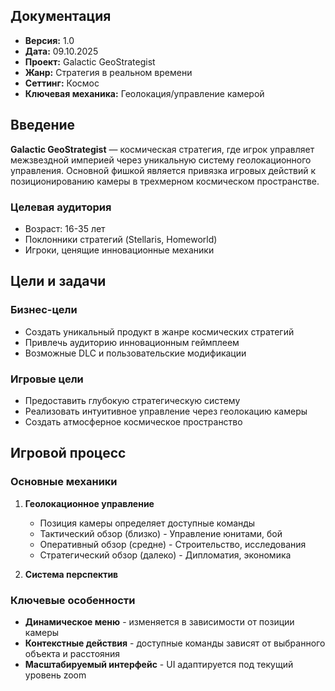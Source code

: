 ## Документация
- **Версия:** 1.0
- **Дата:** 09.10.2025
- **Проект:** Galactic GeoStrategist
- **Жанр:** Стратегия в реальном времени
- **Сеттинг:** Космос
- **Ключевая механика:** Геолокация/управление камерой

## Введение

**Galactic GeoStrategist** — космическая стратегия, где игрок управляет межзвездной империей через уникальную систему геолокационного управления. Основной фишкой является привязка игровых действий к позиционированию камеры в трехмерном космическом пространстве.

### Целевая аудитория
- Возраст: 16-35 лет
- Поклонники стратегий (Stellaris, Homeworld)
- Игроки, ценящие инновационные механики

## Цели и задачи

### Бизнес-цели
- Создать уникальный продукт в жанре космических стратегий
- Привлечь аудиторию инновационным геймплеем
- Возможные DLC и пользовательские модификации

### Игровые цели
- Предоставить глубокую стратегическую систему
- Реализовать интуитивное управление через геолокацию камеры
- Создать атмосферное космическое пространство

## Игровой процесс

### Основные механики
1. **Геолокационное управление**
   - Позиция камеры определяет доступные команды
   - Тактический обзор (близко) - Управление юнитами, бой
   - Оперативный обзор (средне) - Строительство, исследования
   - Стратегический обзор (далеко) - Дипломатия, экономика

2. **Система перспектив**
### Ключевые особенности
- **Динамическое меню** - изменяется в зависимости от позиции камеры
- **Контекстные действия** - доступные команды зависят от выбранного объекта и расстояния
- **Масштабируемый интерфейс** - UI адаптируется под текущий уровень zoom
